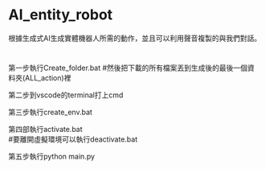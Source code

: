 # AI_entity_robot
根據生成式AI生成實體機器人所需的動作，並且可以利用聲音複製的與我們對話。
#
第一步執行Create_folder.bat
#然後把下載的所有檔案丟到生成後的最後一個資料夾(ALL_action)裡  
  
第二步到vscode的terminal打上cmd  
  
第三步執行create_env.bat
  
第四部執行activate.bat  
#要離開虛擬環境可以執行deactivate.bat   
  
第五步執行python main.py
